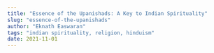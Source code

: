 ```yaml
---
title: "Essence of the Upanishads: A Key to Indian Spirituality"
slug: "essence-of-the-upanishads"
author: "Eknath Easwaran"
tags: "indian spirituality, religion, hinduism"
date: 2021-11-01
---
```

